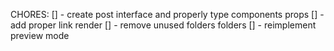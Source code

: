 CHORES: 
[] - create post interface and  properly type components props
[] - add proper link render
[] - remove unused folders folders
[] - reimplement preview mode
